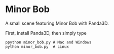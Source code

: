 # Minor Bob

A small scene featuring Minor Bob with Panda3D.

First, install Panda3D, then simply type

~~~
ppython minor_bob.py # Mac and Windows
python minor_bob.py  # Linux
~~~
